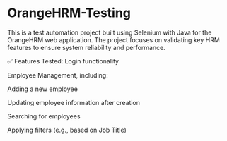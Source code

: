 # OrangeHRM-Testing
This is a test automation project built using Selenium with Java for the OrangeHRM web application.
The project focuses on validating key HRM features to ensure system reliability and performance.

✅ Features Tested:
Login functionality

Employee Management, including:

Adding a new employee

Updating employee information after creation

Searching for employees

Applying filters (e.g., based on Job Title)
